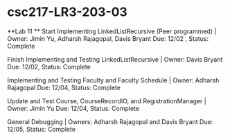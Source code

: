# csc217-LR3-203-03

**Lab 11 **
Start Implementing LinkedListRecursive (Peer programmed) | Owner: Jimin Yu, Adharsh Rajagopal, Davis Bryant Due: 12/02 , Status: Complete

Finish Implementing and Testing LinkedListRecursive | Owner: Davis Bryant Due: 12/02, Status: Complete

Implementing and Testing Faculty and Faculty Schedule | Owner: Adharsh Rajagopal Due: 12/04, Status: Complete

Update and Test Course, CourseRecordIO, and RegistrationManager | Owner: Jimin Yu Due: 12/04, Status: Complete

General Debugging | Owners: Adharsh Rajagopal and Davis Bryant Due: 12/05, Status: Complete
